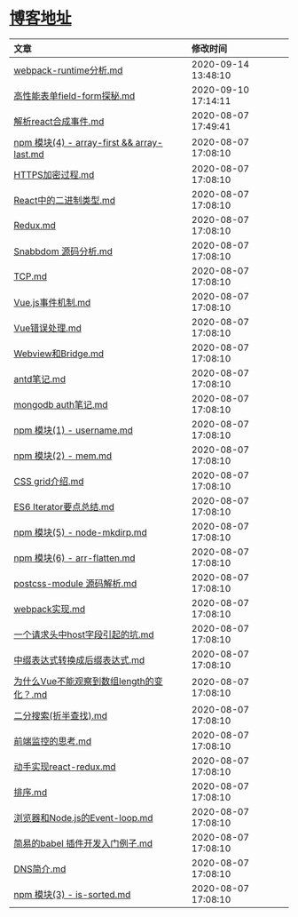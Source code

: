 # [博客地址](https://github.com/AfterThreeYears/blog)
  | 文章 | 修改时间 |
  |:---|:------------|
  |[webpack-runtime分析.md](https://github.com/AfterThreeYears/blog/blob/master/docs/webpack-runtime%E5%88%86%E6%9E%90.md)|2020-09-14 13:48:10|
|[高性能表单field-form探秘.md](https://github.com/AfterThreeYears/blog/blob/master/docs/%E9%AB%98%E6%80%A7%E8%83%BD%E8%A1%A8%E5%8D%95field-form%E6%8E%A2%E7%A7%98.md)|2020-09-10 17:14:11|
|[解析react合成事件.md](https://github.com/AfterThreeYears/blog/blob/master/docs/%E8%A7%A3%E6%9E%90react%E5%90%88%E6%88%90%E4%BA%8B%E4%BB%B6.md)|2020-08-07 17:49:41|
|[npm 模块(4) - array-first && array-last.md](https://github.com/AfterThreeYears/blog/blob/master/docs/npm%20%E6%A8%A1%E5%9D%97(4)%20-%20array-first%20%26%26%20array-last.md)|2020-08-07 17:08:10|
|[HTTPS加密过程.md](https://github.com/AfterThreeYears/blog/blob/master/docs/HTTPS%E5%8A%A0%E5%AF%86%E8%BF%87%E7%A8%8B.md)|2020-08-07 17:08:10|
|[React中的二进制类型.md](https://github.com/AfterThreeYears/blog/blob/master/docs/React%E4%B8%AD%E7%9A%84%E4%BA%8C%E8%BF%9B%E5%88%B6%E7%B1%BB%E5%9E%8B.md)|2020-08-07 17:08:10|
|[Redux.md](https://github.com/AfterThreeYears/blog/blob/master/docs/Redux.md)|2020-08-07 17:08:10|
|[Snabbdom 源码分析.md](https://github.com/AfterThreeYears/blog/blob/master/docs/Snabbdom%20%E6%BA%90%E7%A0%81%E5%88%86%E6%9E%90.md)|2020-08-07 17:08:10|
|[TCP.md](https://github.com/AfterThreeYears/blog/blob/master/docs/TCP.md)|2020-08-07 17:08:10|
|[Vue.js事件机制.md](https://github.com/AfterThreeYears/blog/blob/master/docs/Vue.js%E4%BA%8B%E4%BB%B6%E6%9C%BA%E5%88%B6.md)|2020-08-07 17:08:10|
|[Vue错误处理.md](https://github.com/AfterThreeYears/blog/blob/master/docs/Vue%E9%94%99%E8%AF%AF%E5%A4%84%E7%90%86.md)|2020-08-07 17:08:10|
|[Webview和Bridge.md](https://github.com/AfterThreeYears/blog/blob/master/docs/Webview%E5%92%8CBridge.md)|2020-08-07 17:08:10|
|[antd笔记.md](https://github.com/AfterThreeYears/blog/blob/master/docs/antd%E7%AC%94%E8%AE%B0.md)|2020-08-07 17:08:10|
|[mongodb auth笔记.md](https://github.com/AfterThreeYears/blog/blob/master/docs/mongodb%20auth%E7%AC%94%E8%AE%B0.md)|2020-08-07 17:08:10|
|[npm 模块(1) - username.md](https://github.com/AfterThreeYears/blog/blob/master/docs/npm%20%E6%A8%A1%E5%9D%97(1)%20-%20username.md)|2020-08-07 17:08:10|
|[npm 模块(2) - mem.md](https://github.com/AfterThreeYears/blog/blob/master/docs/npm%20%E6%A8%A1%E5%9D%97(2)%20-%20mem.md)|2020-08-07 17:08:10|
|[CSS grid介绍.md](https://github.com/AfterThreeYears/blog/blob/master/docs/CSS%20grid%E4%BB%8B%E7%BB%8D.md)|2020-08-07 17:08:10|
|[ES6 Iterator要点总结.md](https://github.com/AfterThreeYears/blog/blob/master/docs/ES6%20Iterator%E8%A6%81%E7%82%B9%E6%80%BB%E7%BB%93.md)|2020-08-07 17:08:10|
|[npm 模块(5) - node-mkdirp.md](https://github.com/AfterThreeYears/blog/blob/master/docs/npm%20%E6%A8%A1%E5%9D%97(5)%20-%20node-mkdirp.md)|2020-08-07 17:08:10|
|[npm 模块(6) - arr-flatten.md](https://github.com/AfterThreeYears/blog/blob/master/docs/npm%20%E6%A8%A1%E5%9D%97(6)%20-%20arr-flatten.md)|2020-08-07 17:08:10|
|[postcss-module 源码解析.md](https://github.com/AfterThreeYears/blog/blob/master/docs/postcss-module%20%E6%BA%90%E7%A0%81%E8%A7%A3%E6%9E%90.md)|2020-08-07 17:08:10|
|[webpack实现.md](https://github.com/AfterThreeYears/blog/blob/master/docs/webpack%E5%AE%9E%E7%8E%B0.md)|2020-08-07 17:08:10|
|[一个请求头中host字段引起的坑.md](https://github.com/AfterThreeYears/blog/blob/master/docs/%E4%B8%80%E4%B8%AA%E8%AF%B7%E6%B1%82%E5%A4%B4%E4%B8%ADhost%E5%AD%97%E6%AE%B5%E5%BC%95%E8%B5%B7%E7%9A%84%E5%9D%91.md)|2020-08-07 17:08:10|
|[中缀表达式转换成后缀表达式.md](https://github.com/AfterThreeYears/blog/blob/master/docs/%E4%B8%AD%E7%BC%80%E8%A1%A8%E8%BE%BE%E5%BC%8F%E8%BD%AC%E6%8D%A2%E6%88%90%E5%90%8E%E7%BC%80%E8%A1%A8%E8%BE%BE%E5%BC%8F.md)|2020-08-07 17:08:10|
|[为什么Vue不能观察到数组length的变化？.md](https://github.com/AfterThreeYears/blog/blob/master/docs/%E4%B8%BA%E4%BB%80%E4%B9%88Vue%E4%B8%8D%E8%83%BD%E8%A7%82%E5%AF%9F%E5%88%B0%E6%95%B0%E7%BB%84length%E7%9A%84%E5%8F%98%E5%8C%96%EF%BC%9F.md)|2020-08-07 17:08:10|
|[二分搜索(折半查找).md](https://github.com/AfterThreeYears/blog/blob/master/docs/%E4%BA%8C%E5%88%86%E6%90%9C%E7%B4%A2(%E6%8A%98%E5%8D%8A%E6%9F%A5%E6%89%BE).md)|2020-08-07 17:08:10|
|[前端监控的思考.md](https://github.com/AfterThreeYears/blog/blob/master/docs/%E5%89%8D%E7%AB%AF%E7%9B%91%E6%8E%A7%E7%9A%84%E6%80%9D%E8%80%83.md)|2020-08-07 17:08:10|
|[动手实现react-redux.md](https://github.com/AfterThreeYears/blog/blob/master/docs/%E5%8A%A8%E6%89%8B%E5%AE%9E%E7%8E%B0react-redux.md)|2020-08-07 17:08:10|
|[排序.md](https://github.com/AfterThreeYears/blog/blob/master/docs/%E6%8E%92%E5%BA%8F.md)|2020-08-07 17:08:10|
|[浏览器和Node.js的Event-loop.md](https://github.com/AfterThreeYears/blog/blob/master/docs/%E6%B5%8F%E8%A7%88%E5%99%A8%E5%92%8CNode.js%E7%9A%84Event-loop.md)|2020-08-07 17:08:10|
|[简易的babel 插件开发入门例子.md](https://github.com/AfterThreeYears/blog/blob/master/docs/%E7%AE%80%E6%98%93%E7%9A%84babel%20%E6%8F%92%E4%BB%B6%E5%BC%80%E5%8F%91%E5%85%A5%E9%97%A8%E4%BE%8B%E5%AD%90.md)|2020-08-07 17:08:10|
|[DNS简介.md](https://github.com/AfterThreeYears/blog/blob/master/docs/DNS%E7%AE%80%E4%BB%8B.md)|2020-08-07 17:08:10|
|[npm 模块(3) - is-sorted.md](https://github.com/AfterThreeYears/blog/blob/master/docs/npm%20%E6%A8%A1%E5%9D%97(3)%20-%20is-sorted.md)|2020-08-07 17:08:10|